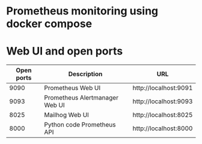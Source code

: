 # Prometheus monitoring using docker compose


# Web UI and open ports

| Open ports | Description                    | URL                    |
| ---------- | ------------------------------ | ---------------------- |
| 9090       | Prometheus Web UI              | http://localhost:9091  |
| 9093       | Prometheus Alertmanager Web UI | http://localhost:9093  |
| 8025       | Mailhog Web UI                 | http://localhost:8025  |
| 8000       | Python code Prometheus API     | http://localhost:8000  |
